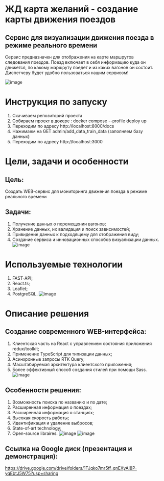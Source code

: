 # ЖД карта желаний - cоздание карты движения поездов   
## Сервис для визуализации движения поезда в режиме реального времени   

Сервис предназначен для отображения на карте маршрутов следования поездов. Поезд включает в себя информацию куда он движется, по какому маршруту поедет и из каких вагонов он состоит.   
Диспетчеру будет удобно пользоваться нашим сервисом!    
   
![image](https://github.com/vvlrff/rzd_map/assets/125179070/653b9a66-3aa3-418d-a9bd-431977c37e97)


# Инструкция по запуску
1) Скачиваем репозиторий проекта 
1) Собираем проект в докере : docker compose --profile deploy up
2) Переходим по адресу http://localhost:8000/docs
3) Нажимаем  на  GET admin/add_data_train_data (заполняем базу данных)
4) Переходим по адресу http://localhost:3000

# Цели, задачи и особенности
## Цель:
Создать WEB-сервис для мониторинга движения поезда в режиме реального времени

## Задачи:
1) Получение данных о перемещении вагонов;
2) Хранение данных, их валидация и поиск зависимостей;
3) Привидение данных к подходящему для отображения виду;
4) Создание сервиса и инновационных способов  визуализации данных.
![image](https://github.com/vvlrff/rzd_map/assets/125179070/c7501353-3e1d-4e92-8fbf-f321651ba561)

# Используемые технологии
1) FAST-API;
2) React.ts;
3) Leaflet;
4) PostgreSQL.
![image](https://github.com/vvlrff/rzd_map/assets/125179070/7aaaf576-577f-4357-b26c-d276f63c8b35)

# Описание решения
## Создание современного WEB-интерфейса:
1) Клиентская часть на React с управлением состояния приложения redux/toolkit;
2) Применение TypeScript для типизации данных;
3) Асинхронные запросы RTK Query;
4) Масштабируемая архитектура клиентского приложения;
5) Более эффективный способ создания стилей при помощи Sass.
![image](https://github.com/vvlrff/rzd_map/assets/125179070/fe7e9d9c-a60e-416b-a5ef-8ea9b9363b49)


## Особенности решения:
1) Возможность поиска по названию и по дате;
2) Расширенная информация о поездах;
3) Расширенная информация о станциях;
4) Высокая скорость работы;
5) Идентификация и удаление выбросов;
6) State-of-art technology;
7) Open-source libraires.
![image](https://github.com/vvlrff/rzd_map/assets/125179070/7b8a5b23-b598-4195-b6cf-f46c4d0e3e9f)
![image](https://github.com/vvlrff/rzd_map/assets/125179070/6f507590-fc34-4068-bb87-1fd34de94de9)


## Ссылка на Google диск (презентация и демонстрация):    
[https://drive.google.com/drive/folders/1TJqko7mr5ff_qnEXyAI8P-yqEbtJ5W75?usp=sharing   ](https://drive.google.com/drive/folders/1Jzueh7TgzRCgzhxhMZzPLiXvd-Lfjak6?usp=sharing) 
   


<!-- MARKDOWN LINKS & IMAGES -->
<!-- https://www.markdownguide.org/basic-syntax/#reference-style-links -->
[React.js]: https://img.shields.io/badge/React-20232A?style=for-the-badge&logo=react&logoColor=61DAFB
[React-url]: https://reactjs.org/

[FastApi.py]: https://fastapi.tiangolo.com/img/logo-margin/logo-teal.png
[FastApi-url]: https://fastapi.tiangolo.com/
